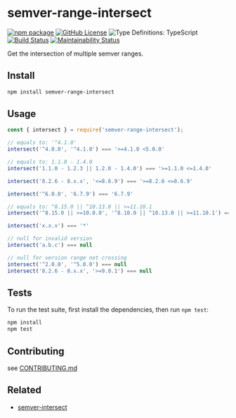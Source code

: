 # semver-range-intersect

[![npm package](https://img.shields.io/npm/v/semver-range-intersect.svg)][npm]
[![GitHub License](https://img.shields.io/github/license/sounisi5011/semver-range-intersect.svg)][github-license]
![Type Definitions: TypeScript](https://img.shields.io/npm/types/semver-range-intersect.svg)
[![Build Status](https://travis-ci.com/sounisi5011/semver-range-intersect.svg?branch=master)](https://travis-ci.com/sounisi5011/semver-range-intersect)
[![Maintainability Status](https://api.codeclimate.com/v1/badges/f6e23b313a631c54ac90/maintainability)](https://codeclimate.com/github/sounisi5011/semver-range-intersect/maintainability)

[npm]: https://www.npmjs.com/package/semver-range-intersect
[github-license]: https://github.com/sounisi5011/semver-range-intersect/blob/master/LICENSE

Get the intersection of multiple semver ranges.

## Install

```sh
npm install semver-range-intersect
```

## Usage

```js
const { intersect } = require('semver-range-intersect');

// equals to: '^4.1.0'
intersect('^4.0.0', '^4.1.0') === '>=4.1.0 <5.0.0'

// equals to: 1.1.0 - 1.4.0
intersect('1.1.0 - 1.2.3 || 1.2.0 - 1.4.0') === '>=1.1.0 <=1.4.0'

intersect('8.2.6 - 8.x.x', '<=8.6.9') === '>=8.2.6 <=8.6.9'

intersect('^6.0.0', '6.7.9') === '6.7.9'

// equals to: ^8.15.0 || ^10.13.0 || >=11.10.1
intersect('^8.15.0 || >=10.0.0', '^8.10.0 || ^10.13.0 || >=11.10.1') === '>=8.15.0 <9.0.0 || >=10.13.0 <11.0.0 || >=11.10.1'

intersect('x.x.x') === '*'

// null for invalid version
intersect('a.b.c') === null

// null for version range not crossing
intersect('^2.0.0', '^5.0.0') === null
intersect('8.2.6 - 8.x.x', '>=9.0.1') === null
```

## Tests

To run the test suite, first install the dependencies, then run `npm test`:

```sh
npm install
npm test
```

## Contributing

see [CONTRIBUTING.md](https://github.com/sounisi5011/semver-range-intersect/blob/master/CONTRIBUTING.md)

## Related

* [semver-intersect](https://github.com/snyamathi/semver-intersect)
